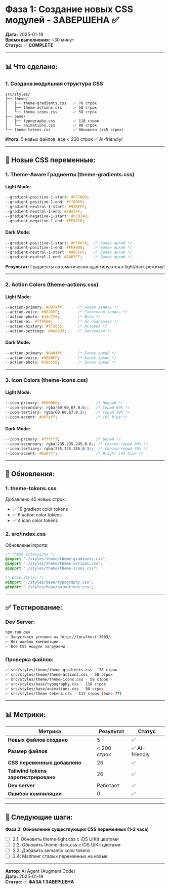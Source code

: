 # Фаза 1: Создание новых CSS модулей - ЗАВЕРШЕНА ✅

**Дата:** 2025-01-19  
**Время выполнения:** ~30 минут  
**Статус:** ✅ **COMPLETE**

---

## 📊 Что сделано:

### **1. Создана модульная структура CSS**

```
src/styles/
├── theme/
│   ├── theme-gradients.css   ✅ 78 строк
│   ├── theme-actions.css     ✅ 58 строк
│   └── theme-icons.css       ✅ 58 строк
├── base/
│   ├── typography.css        ✅ 118 строк
│   └── animations.css        ✅ 98 строк
└── theme-tokens.css          ✅ Обновлен (+45 строк)
```

**Итого:** 5 новых файлов, все < 200 строк ✅ AI-friendly!

---

## 🎨 Новые CSS переменные:

### **1. Theme-Aware Градиенты (theme-gradients.css)**

#### **Light Mode:**
```css
--gradient-positive-1-start: #FE7669;
--gradient-positive-1-end: #ff8969;
--gradient-neutral-1-start: #92BFFF;
--gradient-neutral-1-end: #6BA3FF;
--gradient-negative-1-start: #FFB74D;
--gradient-negative-1-end: #FFA726;
```

#### **Dark Mode:**
```css
--gradient-positive-1-start: #FF8A7A;  /* Более яркий */
--gradient-positive-1-end: #FFA080;    /* Более яркий */
--gradient-neutral-1-start: #A0CFFF;   /* Более яркий */
--gradient-neutral-1-end: #7AB3FF;     /* Более яркий */
```

**Результат:** Градиенты автоматически адаптируются к light/dark режиму!

---

### **2. Action Colors (theme-actions.css)**

#### **Light Mode:**
```css
--action-primary: #007aff;      /* Новая запись */
--action-voice: #8B78FF;        /* Голосовая запись */
--action-photo: #34c759;        /* Фото */
--action-ai: #ff9500;           /* AI подсказка */
--action-history: #ff2d55;      /* История */
--action-settings: #8e8e93;     /* Настройки */
```

#### **Dark Mode:**
```css
--action-primary: #0a84ff;      /* Более яркий */
--action-voice: #9B88FF;        /* Более яркий */
--action-photo: #30d158;        /* Более яркий */
```

---

### **3. Icon Colors (theme-icons.css)**

#### **Light Mode:**
```css
--icon-primary: #000000;                /* Черный */
--icon-secondary: rgba(60,60,67,0.6);   /* Серый 60% */
--icon-tertiary: rgba(60,60,67,0.3);    /* Серый 30% */
--icon-accent: #007aff;                 /* iOS blue */
```

#### **Dark Mode:**
```css
--icon-primary: #ffffff;                /* Белый */
--icon-secondary: rgba(235,235,245,0.6); /* Светло-серый 60% */
--icon-tertiary: rgba(235,235,245,0.3);  /* Светло-серый 30% */
--icon-accent: #0a84ff;                 /* Bright iOS blue */
```

---

## 📝 Обновления:

### **1. theme-tokens.css**
Добавлено 45 новых строк:
- ✅ 16 gradient color tokens
- ✅ 6 action color tokens
- ✅ 4 icon color tokens

### **2. src/index.css**
Обновлены imports:
```css
/* Theme Extensions */
@import "./styles/theme/theme-gradients.css";
@import "./styles/theme/theme-actions.css";
@import "./styles/theme/theme-icons.css";

/* Base Styles */
@import "./styles/base/typography.css";
@import "./styles/base/animations.css";
```

---

## ✅ Тестирование:

### **Dev Server:**
```bash
npm run dev
✅ Запустился успешно на http://localhost:3003/
✅ Нет ошибок компиляции
✅ Все CSS модули загружены
```

### **Проверка файлов:**
```bash
✅ src/styles/theme/theme-gradients.css - 78 строк
✅ src/styles/theme/theme-actions.css - 58 строк
✅ src/styles/theme/theme-icons.css - 58 строк
✅ src/styles/base/typography.css - 118 строк
✅ src/styles/base/animations.css - 98 строк
✅ src/styles/theme-tokens.css - 112 строк (было 77)
```

---

## 📊 Метрики:

| Метрика | Результат | Статус |
|---------|-----------|--------|
| **Новых файлов создано** | 5 | ✅ |
| **Размер файлов** | < 200 строк | ✅ AI-friendly |
| **CSS переменных добавлено** | 26 | ✅ |
| **Tailwind tokens зарегистрировано** | 26 | ✅ |
| **Dev server** | Работает | ✅ |
| **Ошибок компиляции** | 0 | ✅ |

---

## 🎯 Следующие шаги:

**Фаза 2: Обновление существующих CSS переменных (1-2 часа)**
- [ ] 2.1: Обновить theme-light.css с iOS UIKit цветами
- [ ] 2.2: Обновить theme-dark.css с iOS UIKit цветами
- [ ] 2.3: Добавить semantic color tokens
- [ ] 2.4: Маппинг старых переменных на новые

---

**Автор:** AI Agent (Augment Code)  
**Дата:** 2025-01-19  
**Статус:** ✅ **ФАЗА 1 ЗАВЕРШЕНА**

